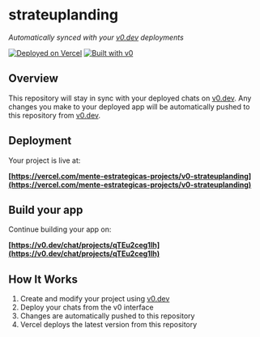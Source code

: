 # strateuplanding

*Automatically synced with your [v0.dev](https://v0.dev) deployments*

[![Deployed on Vercel](https://img.shields.io/badge/Deployed%20on-Vercel-black?style=for-the-badge&logo=vercel)](https://vercel.com/mente-estrategicas-projects/v0-strateuplanding)
[![Built with v0](https://img.shields.io/badge/Built%20with-v0.dev-black?style=for-the-badge)](https://v0.dev/chat/projects/qTEu2ceg1lh)

## Overview

This repository will stay in sync with your deployed chats on [v0.dev](https://v0.dev).
Any changes you make to your deployed app will be automatically pushed to this repository from [v0.dev](https://v0.dev).

## Deployment

Your project is live at:

**[https://vercel.com/mente-estrategicas-projects/v0-strateuplanding](https://vercel.com/mente-estrategicas-projects/v0-strateuplanding)**

## Build your app

Continue building your app on:

**[https://v0.dev/chat/projects/qTEu2ceg1lh](https://v0.dev/chat/projects/qTEu2ceg1lh)**

## How It Works

1. Create and modify your project using [v0.dev](https://v0.dev)
2. Deploy your chats from the v0 interface
3. Changes are automatically pushed to this repository
4. Vercel deploys the latest version from this repository